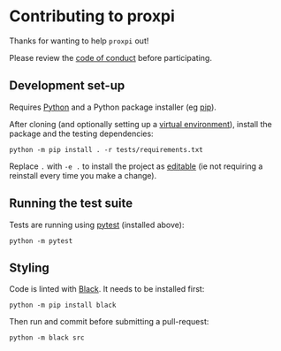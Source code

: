 # Contributing to proxpi

Thanks for wanting to help `proxpi` out!

Please review the [code of conduct](./CODE_OF_CONDUCT.md) before participating.

## Development set-up

Requires [Python](https://www.python.org/) and a Python package installer (eg
[pip](https://pip.pypa.io)).

After cloning (and optionally setting up a
[virtual environment](https://docs.python.org/3/tutorial/venv.html)), install the
package and the testing dependencies:

```shell
python -m pip install . -r tests/requirements.txt
```

Replace `.` with `-e .` to install the project as [editable](
  https://pip.pypa.io/en/stable/topics/local-project-installs/#editable-installs
) (ie not requiring a reinstall every time you make a change).

## Running the test suite

Tests are running using [pytest](https://docs.pytest.org/) (installed above):

```shell
python -m pytest
```

## Styling

Code is linted with [Black](https://pypi.org/project/black/). It needs to be installed
first:

```shell
python -m pip install black
```

Then run and commit before submitting a pull-request:

```shell
python -m black src
```
